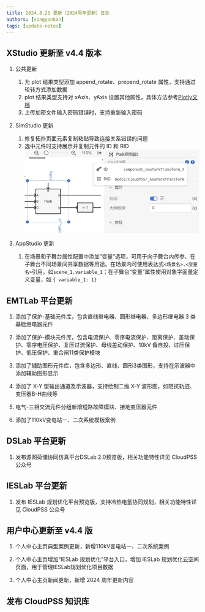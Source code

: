 ```yaml
---
title: 2024.8.23 更新（2024周年更新）日志
authors: [songyankan]
tags: [update-notes]
---
```


## XStudio 更新至 v4.4 版本

1. 公共更新
   1. 为 plot 结果类型添加 append_rotate、prepend_rotate 属性，支持通过轮转方式添加数据
   2. plot 结果类型支持对 xAxis、yAxis 设置其他属性，具体方法参考[Plotly文档](https://plotly.com/javascript/reference/layout/xaxis/)
   3. 上传加密文件输入密码错误时，支持重新输入密码

2. SimStudio 更新
   1. 修复拓扑页面元素复制粘贴导致连接关系错误的问题
   2. 选中元件时支持展示并复制元件的 ID 和 RID
   ![复制元件的 ID 和 RID](./1.png)

3. AppStudio 更新
   1. 在场景和子舞台属性配置中添加“变量”选项，可用于向子舞台内传参、在子舞台不同场景间共享数据等用途。在场景内可使用表达式`<场景名>.<变量名>`引用，如`scene_1.variable_1`；在子舞台“变量”属性使用对象字面量定义变量，如 `{ variable_1: 1}`

## EMTLab 平台更新<!-- truncate -->

1. 添加了保护-基础元件库，包含直线继电器、圆形继电器、多边形继电器 3 类基础继电器元件
   
2. 添加了保护-模块元件库，包含电流保护、零序电流保护、距离保护、差动保护、零序电压保护、复压过流保护、母线差动保护、10kV 备自投、过压保护、低压保护、重合闸11类保护模块
   
3. 添加了辅助图形元件库，包含多边形、直线、圆形3类图形，支持在示波器中添加辅助图形显示
   
4. 添加了 X-Y 型输出通道及示波器，支持绘制二维 X-Y 波形图，如阻抗轨迹、变压器B-H曲线等
   
5. 电气-三相交流元件分组新增短路故障模块、接地变压器元件
   
6. 添加了110kV变电站一、二次系统模板案例

## DSLab 平台更新

1. 发布源网荷储协同仿真平台DSLab 2.0预览版，相关功能特性详见 CloudPSS 公众号

## IESLab 平台更新

1. 发布 IESLab 规划优化平台预览版，支持冷热电氢协同规划，相关功能特性详见 CloudPSS 公众号


## 用户中心更新至 v4.4 版

1. 个人中心主页典型案例更新，新增110kV变电站一、二次系统案例
   
2. 个人中心主页增加“IESLab 规划优化”平台入口，增加 IESLab 规划优化云空间页面，用于管理IESLab规划优化项目数据
   
3. 个人中心主页新闻更新，新增 2024 周年更新内容


## 发布 CloudPSS 知识库